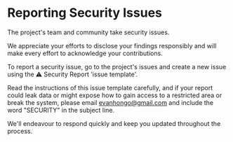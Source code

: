 # **Reporting Security Issues**

The project's team and community take security issues.

We appreciate your efforts to disclose your findings responsibly and will make every effort to acknowledge your contributions.

To report a security issue, go to the project's issues and create a new issue using the ⚠️ Security Report 'issue template'.

Read the instructions of this issue template carefully, and if your report could leak data or might expose how to gain access to a restricted area or break the system, please email [evanhongo@gmail.com](mailto:evanhongo@gmail.com) and include the word "SECURITY" in the subject line.

We'll endeavour to respond quickly and keep you updated throughout the process.
